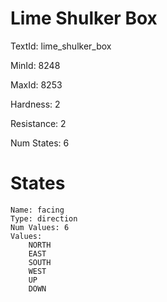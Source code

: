 # Lime Shulker Box

TextId: lime_shulker_box

MinId: 8248

MaxId: 8253

Hardness: 2

Resistance: 2


Num States: 6

# States
```
Name: facing
Type: direction
Num Values: 6
Values:
    NORTH
    EAST
    SOUTH
    WEST
    UP
    DOWN
```